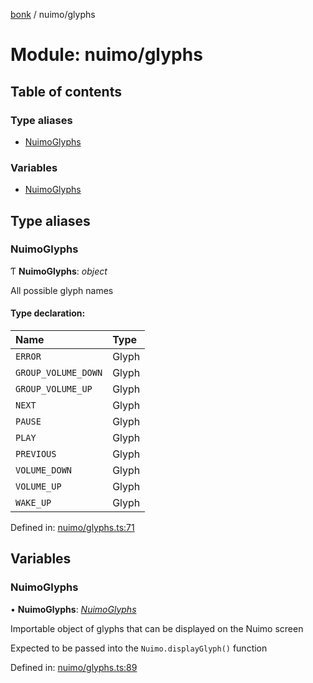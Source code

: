 [bonk](../README.md) / nuimo/glyphs

# Module: nuimo/glyphs

## Table of contents

### Type aliases

- [NuimoGlyphs](nuimo_glyphs.md#nuimoglyphs)

### Variables

- [NuimoGlyphs](nuimo_glyphs.md#nuimoglyphs)

## Type aliases

### NuimoGlyphs

Ƭ **NuimoGlyphs**: *object*

All possible glyph names

#### Type declaration:

Name | Type |
:------ | :------ |
`ERROR` | Glyph |
`GROUP_VOLUME_DOWN` | Glyph |
`GROUP_VOLUME_UP` | Glyph |
`NEXT` | Glyph |
`PAUSE` | Glyph |
`PLAY` | Glyph |
`PREVIOUS` | Glyph |
`VOLUME_DOWN` | Glyph |
`VOLUME_UP` | Glyph |
`WAKE_UP` | Glyph |

Defined in: [nuimo/glyphs.ts:71](https://github.com/expandrew/media-cube/blob/02306f2/bonk/src/devices/nuimo/glyphs.ts#L71)

## Variables

### NuimoGlyphs

• **NuimoGlyphs**: [*NuimoGlyphs*](nuimo_glyphs.md#nuimoglyphs)

Importable object of glyphs that can be displayed on the Nuimo screen

Expected to be passed into the `Nuimo.displayGlyph()` function

Defined in: [nuimo/glyphs.ts:89](https://github.com/expandrew/media-cube/blob/02306f2/bonk/src/devices/nuimo/glyphs.ts#L89)
